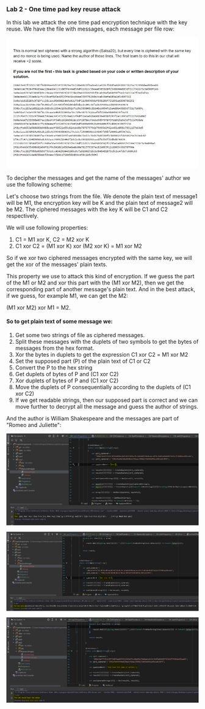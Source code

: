 ﻿### Lab 2 - One time pad key reuse attack 

In this lab we attack the one time pad encryption technique with the key reuse.
We have the file with messages, each message per file row:

![alt text](../Lap2/ResourceImages/task.jpg)

To decipher the messages and get the name of the messages' author
we use the following scheme:

Let's choose two strings from the file. We denote the plain text of message1 will be
M1, the encryption key will be K and the plain text of message2 will be M2.
The ciphered messages with the key K will be C1 and C2 respectively.

We will use following properties:

1) C1 = M1 xor K, C2 = M2 xor K
2) C1 xor C2 = (M1 xor K) xor (M2 xor K) = M1 xor M2

So if we xor two ciphered messages encrypted with the same key, we will get
the xor of the messages' plain texts.

This property we use to attack this kind of encryption. If we guess the part 
of the M1 or M2 and xor this part with the (M1 xor M2), then we get the corresponding part of 
another message's plain text. And in the best attack, if we 
guess, for example M1, we can get the M2:

(M1 xor M2) xor M1 = M2.


#### So to get plain text of some message we:

1. Get some two strings of file as ciphered messages.
2. Split these messages with the duplets of two symbols to get the bytes of messages from the hex format.
3. Xor the bytes in duplets to get the expression C1 xor С2 = M1 xor M2
4. Set the supposed part (P) of the plain text of C1 or C2
5. Convert the P to the hex string
6. Get duplets of bytes of P and (C1 xor C2)
7. Xor duplets of bytes of P and (C1 xor C2)
8. Move the duplets of P consequentially according to the duplets of (C1 xor C2)
9. If we get readable strings, then our supposed part is correct and we can 
move further to decrypt all the message and guess the author of strings.


And the author is William Shakespeare
and the messages are part of "Romeo and Juliette":

![alt text](../Lap2/ResourceImages/attempt_one.jpg)

![alt text](../Lap2/ResourceImages/attempt2.jpg)

![alt text](../Lap2/ResourceImages/attempt3.jpg)






